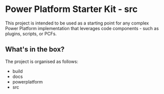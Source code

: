 # Power Platform Starter Kit - src

This project is intended to be used as a starting point for any complex Power Platform implementation that leverages code components - such as plugins, scripts, or PCFs.

## What's in the box?

The project is organised as follows:

- build
- docs
- powerplatform
- src
